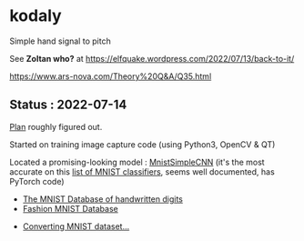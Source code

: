 # kodaly

Simple hand signal to pitch

See **Zoltan who?** at https://elfquake.wordpress.com/2022/07/13/back-to-it/

https://www.ars-nova.com/Theory%20Q&A/Q35.html

## Status : 2022-07-14

[Plan](https://github.com/danja/kodaly/blob/main/plan.md) roughly figured out.

Started on training image capture code (using Python3, OpenCV & QT)

Located a promising-looking model : [MnistSimpleCNN](https://github.com/ansh941/MnistSimpleCNN) (it's the most accurate on this [list of MNIST classifiers](https://paperswithcode.com/sota/image-classification-on-mnist), seems well documented, has PyTorch code)

- [The MNIST Database of handwritten digits](http://yann.lecun.com/exdb/mnist/)
- [Fashion MNIST Database](https://github.com/zalandoresearch/fashion-mnist)

* [Converting MNIST dataset...](https://medium.com/the-owl/converting-mnist-data-in-idx-format-to-python-numpy-array-5cb9126f99f1)
